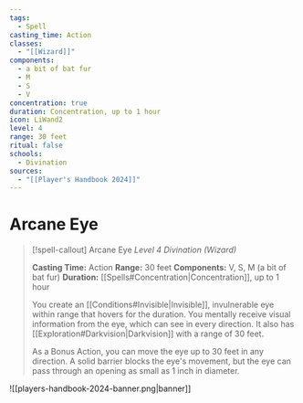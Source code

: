 ```yaml
---
tags:
  - Spell
casting_time: Action
classes:
  - "[[Wizard]]"
components:
  - a bit of bat fur
  - M
  - S
  - V
concentration: true
duration: Concentration, up to 1 hour
icon: LiWand2
level: 4
range: 30 feet
ritual: false
schools:
  - Divination
sources:
  - "[[Player's Handbook 2024]]"
---
```


# Arcane Eye

>[!spell-callout] Arcane Eye
>_Level 4 Divination (Wizard)_
>
>**Casting Time:** Action
>**Range:** 30 feet
>**Components:** V, S, M (a bit of bat fur)
>**Duration:** [[Spells#Concentration\|Concentration]], up to 1 hour
>
>You create an [[Conditions#Invisible\|Invisible]], invulnerable eye within range that hovers for the duration. You mentally receive visual information from the eye, which can see in every direction. It also has [[Exploration#Darkvision\|Darkvision]] with a range of 30 feet.
>
>As a Bonus Action, you can move the eye up to 30 feet in any direction. A solid barrier blocks the eye's movement, but the eye can pass through an opening as small as 1 inch in diameter.


![[players-handbook-2024-banner.png|banner]]
